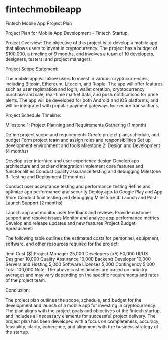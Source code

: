 # fintechmobileapp
Fintech Mobile App Project Plan

Project Plan for Mobile App Development - Fintech Startup

Project Overview:
The objective of this project is to develop a mobile app that allows users to invest in cryptocurrency. The project has a budget of $100,000, a timeline of 9 months, and involves a team of 10 developers, designers, testers, and project managers.

Project Scope Statement:

The mobile app will allow users to invest in various cryptocurrencies, including Bitcoin, Ethereum, Litecoin, and Ripple. The app will offer features such as user registration and login, wallet creation, cryptocurrency purchase and sale, real-time market data, and push notifications for price alerts. The app will be developed for both Android and iOS platforms, and will be integrated with popular payment gateways for secure transactions.

Project Schedule Timeline:

Milestone 1: Project Planning and Requirements Gathering (1 month)

Define project scope and requirements
Create project plan, schedule, and budget
Form project team and assign roles and responsibilities
Set up development environment and tools
Milestone 2: Design and Development (4 months)

Develop user interface and user experience design
Develop app architecture and backend integration
Implement core features and functionalities
Conduct quality assurance testing and debugging
Milestone 3: Testing and Deployment (2 months)

Conduct user acceptance testing and performance testing
Refine and optimize app performance and security
Deploy app to Google Play and App Store
Conduct final testing and debugging
Milestone 4: Launch and Post-Launch Support (2 months)

Launch app and monitor user feedback and reviews
Provide customer support and resolve issues
Monitor and analyze app performance metrics
Develop and release updates and new features
Project Budget Spreadsheet:

The following table outlines the estimated costs for personnel, equipment, software, and other resources required for the project:

Item	Cost ($)
Project Manager	25,000
Developers (x5)	50,000
UI/UX Designer	10,000
Quality Assurance	10,000
Backend Developer	10,000
Servers and Hosting	5,000
Software Licenses	5,000
Contingency	5,000
Total	100,000
Note: The above cost estimates are based on industry averages and may vary depending on the specific requirements and rates of the project team.

Conclusion:

The project plan outlines the scope, schedule, and budget for the development and launch of a mobile app for investing in cryptocurrency. The plan aligns with the project goals and objectives of the fintech startup, and includes all necessary elements for successful project delivery. The project plan has been developed with a focus on completeness, accuracy, feasibility, clarity, coherence, and alignment with the business strategy of the startup.



